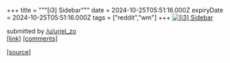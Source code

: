 +++
title = """[i3] Sidebar"""
date = 2024-10-25T05:51:16.000Z
expiryDate = 2024-10-25T05:51:16.000Z
tags = ["reddit","wm"]
+++
[![[i3] Sidebar](https://a.thumbs.redditmedia.com/RvGZPJbgplA-k1GlFdpeFBb9qk_bD7GwC7EWD6r59B8.jpg "[i3] Sidebar")](https://www.reddit.com/r/unixporn/comments/1gbnd2e/i3_sidebar/)

submitted by [/u/uriel\_zo](https://www.reddit.com/user/uriel_zo)  
[\[link\]](https://www.reddit.com/gallery/1gbnd2e) [\[comments\]](https://www.reddit.com/r/unixporn/comments/1gbnd2e/i3_sidebar/)

[[source]](https://www.reddit.com/r/unixporn/comments/1gbnd2e/i3_sidebar/)
